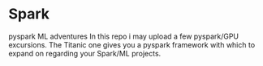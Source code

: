 # Spark
pyspark ML adventures
In this repo i may upload a few pyspark/GPU excursions. The Titanic one gives you a pyspark framework with which to expand on regarding your Spark/ML projects.
